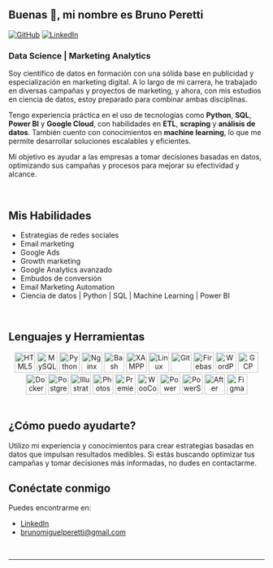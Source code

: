 ## Buenas 👋, mi nombre es **Bruno Peretti**  

[![GitHub](https://img.shields.io/badge/github-%2324292e.svg?&style=for-the-badge&logo=github&logoColor=white)](https://github.com/Brunomperetti)
[![LinkedIn](https://img.shields.io/badge/linkedin-%231E77B5.svg?&style=for-the-badge&logo=linkedin&logoColor=white)](https://www.linkedin.com/in/bruno-peretti-4292a01a0/)  

### Data Science | Marketing Analytics  

Soy científico de datos en formación con una sólida base en publicidad y especialización en marketing digital. A lo largo de mi carrera, he trabajado en diversas campañas y proyectos de marketing, y ahora, con mis estudios en ciencia de datos, estoy preparado para combinar ambas disciplinas.

Tengo experiencia práctica en el uso de tecnologías como **Python**, **SQL**, **Power BI** y **Google Cloud**, con habilidades en **ETL**, **scraping** y **análisis de datos**. También cuento con conocimientos en **machine learning**, lo que me permite desarrollar soluciones escalables y eficientes.

Mi objetivo es ayudar a las empresas a tomar decisiones basadas en datos, optimizando sus campañas y procesos para mejorar su efectividad y alcance.

<br/>  

## Mis Habilidades
- Estrategias de redes sociales
- Email marketing
- Google Ads
- Growth marketing
- Google Analytics avanzado
- Embudos de conversión
- Email Marketing Automation
- Ciencia de datos | Python | SQL | Machine Learning | Power BI

<br/>

## Lenguajes y Herramientas 
<div align="center">  
  <img src="https://profilinator.rishav.dev/skills-assets/html5-original-wordmark.svg" alt="HTML5" width="40" height="40" />
  <img src="https://profilinator.rishav.dev/skills-assets/mysql-original-wordmark.svg" alt="MySQL" width="40" height="40" />
  <img src="https://profilinator.rishav.dev/skills-assets/python-original.svg" alt="Python" width="40" height="40" />
  <img src="https://profilinator.rishav.dev/skills-assets/nginx-original.svg" alt="Nginx" width="40" height="40" />
  <img src="https://profilinator.rishav.dev/skills-assets/gnu_bash-icon.svg" alt="Bash" width="40" height="40" />
  <img src="https://profilinator.rishav.dev/skills-assets/xampp.png" alt="XAMPP" width="40" height="40" />
  <img src="https://profilinator.rishav.dev/skills-assets/linux-original.svg" alt="Linux" width="40" height="40" />
  <img src="https://profilinator.rishav.dev/skills-assets/git-scm-icon.svg" alt="Git" width="40" height="40" />
  <img src="https://profilinator.rishav.dev/skills-assets/firebase.png" alt="Firebase" width="40" height="40" />
  <img src="https://profilinator.rishav.dev/skills-assets/wordpress.png" alt="WordPress" width="40" height="40" />
  <img src="https://profilinator.rishav.dev/skills-assets/google_cloud-icon.svg" alt="GCP" width="40" height="40" />
  <img src="https://profilinator.rishav.dev/skills-assets/docker-original-wordmark.svg" alt="Docker" width="40" height="40" />
  <img src="https://profilinator.rishav.dev/skills-assets/postgresql-original-wordmark.svg" alt="PostgreSQL" width="40" height="40" />
  <img src="https://profilinator.rishav.dev/skills-assets/adobe_illustrator-icon.svg" alt="Illustrator" width="40" height="40" />
  <img src="https://profilinator.rishav.dev/skills-assets/photoshop-plain.svg" alt="Photoshop" width="40" height="40" />
  <img src="https://profilinator.rishav.dev/skills-assets/adobepremierepro.png" alt="Premiere Pro" width="40" height="40" />
  <img src="https://profilinator.rishav.dev/skills-assets/woocommerce.png" alt="WooCommerce" width="40" height="40" />
  <img src="https://profilinator.rishav.dev/skills-assets/powerbi.png" alt="Power BI" width="40" height="40" />
  <img src="https://profilinator.rishav.dev/skills-assets/powershell.png" alt="PowerShell" width="40" height="40" />
  <img src="https://profilinator.rishav.dev/skills-assets/aftereffects.png" alt="After Effects" width="40" height="40" />
  <img src="https://profilinator.rishav.dev/skills-assets/figma-icon.svg" alt="Figma" width="40" height="40" />
</div>  

<br/>  

## ¿Cómo puedo ayudarte?
Utilizo mi experiencia y conocimientos para crear estrategias basadas en datos que impulsan resultados medibles. Si estás buscando optimizar tus campañas y tomar decisiones más informadas, no dudes en contactarme.

## Conéctate conmigo
Puedes encontrarme en:
- [LinkedIn](https://www.linkedin.com/in/bruno-peretti-4292a01a0/)
- [brunomiguelperetti@gmail.com](mailto:brunomiguelperetti@gmail.com)

<br/>  

----




<br/>  

<br />





